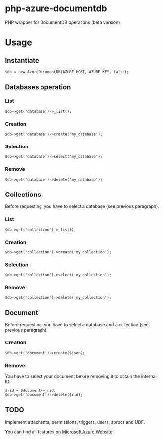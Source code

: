 # php-azure-documentdb
PHP wrapper for DocumentDB operations (beta version)

# Usage

## Instantiate
`$db = new AzureDocumentDB(AZURE_HOST, AZURE_KEY, false);`

## Databases operation

### List
`$db->get('database')->_list();`

### Creation
`$db->get('database')->create('my_database');`

### Selection
`$db->get('database')->select('my_database');`

### Remove

`$db->get('database')->delete('my_database');`

## Collections

Before requesting, you have to select a database (see previous paragraph).

### List
`$db->get('collection')->_list();`

### Creation
`$db->get('collection')->create('my_collection');`

### Selection
`$db->get('collection')->select('my_collection');`

### Remove

`$db->get('collection')->delete('my_collection');`

## Document

Before requesting, you have to select a database and a collection (see previous paragraph).

### Creation
`$db->get('document')->create($json);`

### Remove

You have to select your document before removing it to obtain the internal ID.

```
$rid = $document->_rid;
$db->get('document')->delete($rid);

```

## TODO

Implement attachents, permissions, triggers, users, sprocs and UDF.

You can find all features on [Microsoft Azure Website](https://msdn.microsoft.com/fr-fr/library/azure/dn781481.aspx)